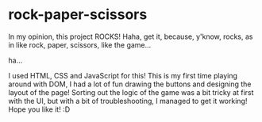 # rock-paper-scissors

In my opinion, this project ROCKS! Haha, get it, because, y'know, rocks, as in like rock, paper, scissors, like the game... 

ha...

I used HTML, CSS and JavaScript for this! This is my first time playing around with DOM, I had a lot of fun drawing the buttons and designing the layout of the page! Sorting out the logic of the game was a bit tricky at first with the UI, but with a bit of troubleshooting, I managed to get it working! Hope you like it! :D


